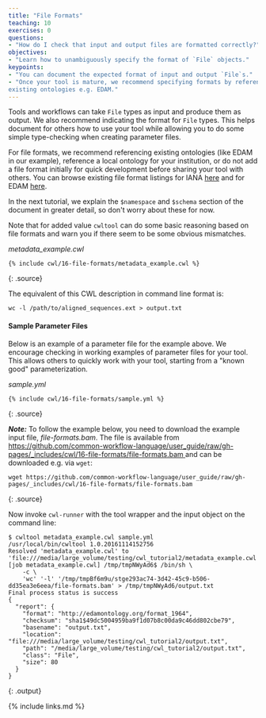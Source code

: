 ```yaml
---
title: "File Formats"
teaching: 10
exercises: 0
questions:
- "How do I check that input and output files are formatted correctly?"
objectives:
- "Learn how to unambiguously specify the format of `File` objects."
keypoints:
- "You can document the expected format of input and output `File`s."
- "Once your tool is mature, we recommend specifying formats by referencing
existing ontologies e.g. EDAM."
---
```

Tools and workflows can take `File` types as input and produce them as output.
We also recommend indicating the format for `File` types. This helps document
for others how to use your tool while allowing you to do some simple
type-checking when creating parameter files.

For file formats, we recommend referencing existing ontologies (like EDAM in
our example), reference a local ontology for your institution, or do not add
a file format initially for quick development before sharing your tool with
others. You can browse existing file format listings for IANA [here][IANA] and
for EDAM [here][EDAM].

In the next tutorial, we explain  the `$namespace` and `$schema` section of the
document in greater detail, so don't worry about these for now.

Note that for added value `cwltool` can do some basic reasoning based on file
formats and warn you if there seem to be some obvious mismatches.

*metadata_example.cwl*

~~~
{% include cwl/16-file-formats/metadata_example.cwl %}
~~~
{: .source}

The equivalent of this CWL description in command line format is:

`wc -l /path/to/aligned_sequences.ext > output.txt`

#### Sample Parameter Files

Below is an example of a parameter file for the example above. We encourage
checking in working examples of parameter files for your tool. This allows
others to quickly work with your tool, starting from a "known good"
parameterization.

*sample.yml*

~~~
{% include cwl/16-file-formats/sample.yml %}
~~~
{: .source}

___Note:___ To follow the example below, you need to download the example input file, *file-formats.bam*. The file is available from [https://github.com/common-workflow-language/user_guide/raw/gh-pages/_includes/cwl/16-file-formats/file-formats.bam
](https://github.com/common-workflow-language/user_guide/raw/gh-pages/_includes/cwl/16-file-formats/file-formats.bam) and can be downloaded e.g. via `wget`:

~~~
wget https://github.com/common-workflow-language/user_guide/raw/gh-pages/_includes/cwl/16-file-formats/file-formats.bam
~~~
{: .source}


Now invoke `cwl-runner` with the tool wrapper and the input object on the
command line:

~~~
$ cwltool metadata_example.cwl sample.yml
/usr/local/bin/cwltool 1.0.20161114152756
Resolved 'metadata_example.cwl' to 'file:///media/large_volume/testing/cwl_tutorial2/metadata_example.cwl'
[job metadata_example.cwl] /tmp/tmpNWyAd6$ /bin/sh \
    -c \
    'wc' '-l' '/tmp/tmpBf6m9u/stge293ac74-3d42-45c9-b506-dd35ea3e6eea/file-formats.bam' > /tmp/tmpNWyAd6/output.txt
Final process status is success
{
  "report": {
    "format": "http://edamontology.org/format_1964",
    "checksum": "sha1$49dc5004959ba9f1d07b8c00da9c46dd802cbe79",
    "basename": "output.txt",
    "location": "file:///media/large_volume/testing/cwl_tutorial2/output.txt",
    "path": "/media/large_volume/testing/cwl_tutorial2/output.txt",
    "class": "File",
    "size": 80
  }
}
~~~
{: .output}

[IANA]: https://www.iana.org/assignments/media-types/media-types.xhtml
[EDAM]: https://www.ebi.ac.uk/ols/ontologies/edam/terms?iri=http%3A%2F%2Fedamontology.org%2Fformat_1915
{% include links.md %}
